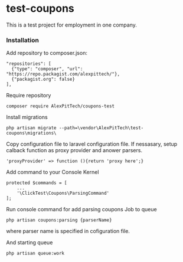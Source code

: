 # test-coupons
This is a test project for employment in one company.  

### Installation

Add repository to composer.json:

    "repositories": [
      {"type": "composer", "url": "https://repo.packagist.com/alexpittech/"},
      {"packagist.org": false}
    ],

Require repository

    composer require AlexPitTech/coupons-test

Install migrations

    php artisan migrate --path=\vendor\AlexPitTech\test-coupons\migrations\


Copy configuration file to laravel configuration file. If nessasary, setup calback function as proxy provider and anower parsers.

    'proxyProvider' => function (){return 'proxy here';}

Add command to your Console Kernel 

    protected $commands = [
        ...
        '\ClickTest\Coupons\ParsingCommand'
    ];

Run console command for add parsing coupons Job to queue

    php artisan coupons:parsing {parserName}

where parser name is specified in cofiguration file.

And starting queue

    php artisan queue:work

    
